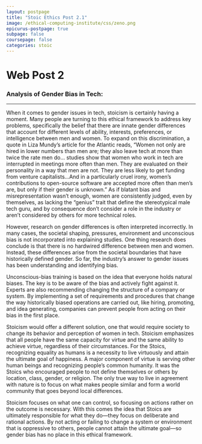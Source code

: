 ```yaml
---
layout: postpage
title: "Stoic Ethics Post 2.1"
image: /ethical-computing-institute/css/zeno.png
epicurus-postpage: true
subpage: false
coursepage: false
categories: stoic
---
```


# Web Post 2

### Analysis of Gender Bias in Tech:
___

When it comes to gender issues in tech, stoicism is certainly having a moment. Many people are turning to this ethical framework to address key problems, specifically the belief that there are innate gender differences that account for different levels of ability, interests, preferences, or intelligence between men and women. To expand on this discrimination, a quote in Liza Mundy’s article for the Atlantic reads, “Women not only are hired in lower numbers than men are; they also leave tech at more than twice the rate men do… studies show that women who work in tech are interrupted in meetings more often than men. They are evaluated on their personality in a way that men are not. They are less likely to get funding from venture capitalists…And in a particularly cruel irony, women’s contributions to open-source software are accepted more often than men’s are, but only if their gender is unknown.” As if blatant bias and misrepresentation wasn’t enough, women are consistently judged, even by themselves, as lacking the “genius” trait that define the stereotypical male tech guru, and by consequence don’t consider a role in the industry or aren’t considered by others for more technical roles.

However, research on gender differences is often interpreted incorrectly. In many cases, the societal shaping, pressures, environment and unconscious bias is not incorporated into explaining studies. One thing research does conclude is that there is no hardwired difference between men and women. Instead, these differences arise from the societal boundaries that have historically defined gender. So far, the industry’s answer to gender issues has been understanding and identifying bias.

Unconscious-bias training is based on the idea that everyone holds natural biases. The key is to be aware of the bias and actively fight against it. Experts are also recommending changing the structure of a company or system. By implementing a set of requirements and procedures that change the way historically biased operations are carried out, like hiring, promoting, and idea generating, companies can prevent people from acting on their bias in the first place. 

Stoicism would offer a different solution, one that would require society to change its behavior and perception of women in tech. Stoicism emphasizes that all people have the same capacity for virtue and the same ability to achieve virtue, regardless of their circumstances. For the Stoics, recognizing equality as humans is a necessity to live virtuously and attain the ultimate goal of happiness.  A major component of virtue is serving other human beings and recognizing people’s common humanity. It was the Stoics who encouraged people to not define themselves or others by location, class, gender, or religion. The only true way to live in agreement with nature is to focus on what makes people similar and form a world community that goes beyond local differences.

Stoicism focuses on what one can control, so focusing on actions rather on the outcome is necessary. With this comes the idea that Stoics are ultimately responsible for what they do—they focus on deliberate and rational actions. By not acting or failing to change a system or environment that is oppressive to others, people cannot attain the ultimate goal—so gender bias has no place in this ethical framework.
